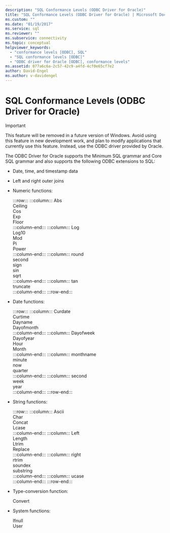 ```yaml
---
description: "SQL Conformance Levels (ODBC Driver for Oracle)"
title: "SQL Conformance Levels (ODBC Driver for Oracle) | Microsoft Docs"
ms.custom: ""
ms.date: "01/19/2017"
ms.service: sql
ms.reviewer: ""
ms.subservice: connectivity
ms.topic: conceptual
helpviewer_keywords: 
  - "conformance levels [ODBC], SQL"
  - "SQL conformance levels [ODBC]"
  - "ODBC driver for Oracle [ODBC], conformance levels"
ms.assetid: 077a6c6a-2c57-42c9-a4fd-4cf0e65cf7e2
author: David-Engel
ms.author: v-davidengel
---
```

# SQL Conformance Levels (ODBC Driver for Oracle)
> [!IMPORTANT]  
>  This feature will be removed in a future version of Windows. Avoid using this feature in new development work, and plan to modify applications that currently use this feature. Instead, use the ODBC driver provided by Oracle.  
  
 The ODBC Driver for Oracle supports the Minimum SQL grammar and Core SQL grammar and also supports the following ODBC extensions to SQL:  
  
-   Date, time, and timestamp data  
  
-   Left and right outer joins  
  
-   Numeric functions:  

    :::row:::
        :::column:::
            Abs  
            Ceiling  
            Cos  
            Exp  
            Floor  
        :::column-end:::
        :::column:::
            Log  
            Log10  
            Mod  
            Pi  
            Power  
        :::column-end:::
        :::column:::
            round  
            second  
            sign  
            sin  
            sqrt  
        :::column-end:::
        :::column:::
            tan  
            truncate  
        :::column-end:::
    :::row-end:::
    
-   Date functions:  

    :::row:::
        :::column:::
            Curdate  
            Curtime  
            Dayname  
            Dayofmonth  
        :::column-end:::
        :::column:::
            Dayofweek  
            Dayofyear  
            Hour  
            Month  
        :::column-end:::
        :::column:::
            monthname  
            minute  
            now  
            quarter  
        :::column-end:::
        :::column:::
            second  
            week  
            year  
        :::column-end:::
    :::row-end:::

-   String functions:  

    :::row:::
        :::column:::
            Ascii  
            Char  
            Concat  
            Lcase  
        :::column-end:::
        :::column:::
            Left  
            Length  
            Ltrim  
            Replace  
        :::column-end:::
        :::column:::
            right  
            rtrim  
            soundex  
            substring  
        :::column-end:::
        :::column:::
            ucase  
        :::column-end:::
    :::row-end:::

-   Type-conversion function:  

    Convert  

-   System functions:  
  
    Ifnull  
    User
